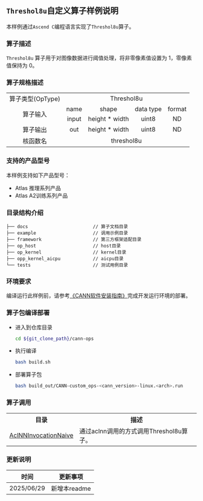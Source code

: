 ## `Threshol8u`自定义算子样例说明 
本样例通过`Ascend C`编程语言实现了`Threshol8u`算子。

### 算子描述
`Threshol8u` 算子用于对图像数据进行阈值处理，将非零像素值设置为 1，零像素值保持为 0。

### 算子规格描述

<table>
<tr><td rowspan="1" align="center">算子类型(OpType)</td><td colspan="4" align="center">Threshol8u</td></tr>
<tr><td rowspan="2" align="center">算子输入</td><td align="center">name</td><td align="center">shape</td><td align="center">data type</td><td align="center">format</td></tr>
<tr><td align="center">input</td><td align="center">height * width</td><td align="center">uint8</td><td align="center">ND</td></tr>
<tr><td rowspan="1" align="center">算子输出</td><td align="center">out</td><td align="center">height * width</td><td align="center">uint8</td><td align="center">ND</td></tr>
<tr><td rowspan="1" align="center">核函数名</td><td colspan="4" align="center">threshol8u</td></tr>
</table>

### 支持的产品型号
本样例支持如下产品型号：
- Atlas 推理系列产品
- Atlas A2训练系列产品

### 目录结构介绍
```
├── docs                        // 算子文档目录
├── example                     // 调用示例目录
├── framework                   // 第三方框架适配目录
├── op_host                     // host目录
├── op_kernel                   // kernel目录
├── opp_kernel_aicpu            // aicpu目录
└── tests                       // 测试用例目录
```

### 环境要求
编译运行此样例前，请参考[《CANN软件安装指南》](https://hiascend.com/document/redirect/CannCommunityInstSoftware)完成开发运行环境的部署。

### 算子包编译部署
  - 进入到仓库目录

    ```bash
    cd ${git_clone_path}/cann-ops
    ```

  - 执行编译

    ```bash
    bash build.sh
    ```

  - 部署算子包

    ```bash
    bash build_out/CANN-custom_ops-<cann_version>-linux.<arch>.run
    ```
### 算子调用
<table>
    <th>目录</th><th>描述</th>
    <tr>
        <td><a href="./examples/AclNNInvocationNaive"> AclNNInvocationNaive</td><td>通过aclnn调用的方式调用Threshol8u算子。</td>
    </tr>
</table>

### 更新说明
| 时间 | 更新事项 |
|----|------|
| 2025/06/29 | 新增本readme |
